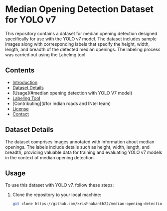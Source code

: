 # Median Opening Detection Dataset for YOLO v7

This repository contains a dataset for median opening detection designed specifically for use with the YOLO v7 model. The dataset includes sample images along with corresponding labels that specify the height, width, length, and breadth of the detected median openings. The labeling process was carried out using the Labelmg tool.

## Contents

- [Introduction](#median-opening-detection-dataset-for-yolo-v7)
- [Dataset Details](77MB)
- [Usage](#median opening detection with YOLO V7 model)
- [Labeling Tool](#labelmg)
- [Contributing](#for indian roads and INtel team)
- [License](#license)
- [Contact](#krishnakanth22)

## Dataset Details

The dataset comprises images annotated with information about median openings. The labels include details such as height, width, length, and breadth, providing valuable data for training and evaluating YOLO v7 models in the context of median opening detection.

## Usage

To use this dataset with YOLO v7, follow these steps:

1. Clone the repository to your local machine:

   ```bash
   git clone https://github.com/krishnakanth22/median-opening-detection.git

